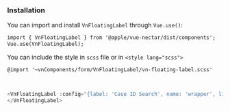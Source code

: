 ### Installation
You can import and install `VnFloatingLabel` through `Vue.use()`:
```html
import { VnFloatingLabel } from '@apple/vue-nectar/dist/components';
Vue.use(VnFloatingLabel);
```

You can include the style in `scss` file or in `<style lang="scss">`
```html
@import '~vnComponents/form/VnFloatingLabel/vn-floating-label.scss'
```

```js


<VnFloatingLabel :config="{label: 'Case ID Search', name: 'wrapper', line: false, scale: false}">                     
</VnFloatingLabel>

```
